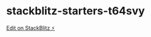 # stackblitz-starters-t64svy

[Edit on StackBlitz ⚡️](https://stackblitz.com/edit/stackblitz-starters-t64svy)